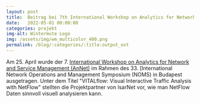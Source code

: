 ```yaml
---
layout: post
title:  Beitrag bei 7th International Workshop on Analytics for Network and Service Management (AnNet), co-located with NOMS
date:   2022-05-01 00:00:00
categories: projekt
img-alt: Wintermute Logo
img: /assets/img/wm_multicolor_400.png
permalink: /blog/:categories/:title:output_ext
---
```


Am 25. April wurde der 7. [International Workshop on Analytics for Network and Service Management (AnNet)](https://noms2022.ieee-noms.org/program/workshops/ws1-7th-international-workshop-analytics-network-and-service-management-annet-2022.html) im Rahmen des 33. [International Network Operations and Management Symposium (NOMS) in Budapest ausgetragen. Unter dem Titel "VITALflow: Visual Interactive Traffic Analysis with NetFlow"  stellten die Projektpartner von IsarNet vor, wie man NetFlow Daten sinnvoll visuell analysieren kann.
